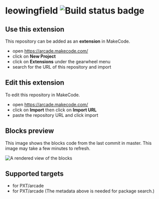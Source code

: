 # leowingfield ![Build status badge](https://github.com/leowingfield/leowingfield/workflows/MakeCode/badge.svg)



## Use this extension

This repository can be added as an **extension** in MakeCode.

* open https://arcade.makecode.com/
* click on **New Project**
* click on **Extensions** under the gearwheel menu
* search for the URL of this repository and import

## Edit this extension

To edit this repository in MakeCode.

* open https://arcade.makecode.com/
* click on **Import** then click on **Import URL**
* paste the repository URL and click import

## Blocks preview

This image shows the blocks code from the last commit in master.
This image may take a few minutes to refresh.

![A rendered view of the blocks](https://github.com/leowingfield/leowingfield/raw/master/.makecode/blocks.png)

## Supported targets

* for PXT/arcade
* for PXT/arcade
(The metadata above is needed for package search.)

